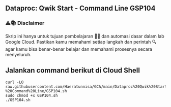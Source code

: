 **Dataproc: Qwik Start - Command Line GSP104**
---
### ⚠️📚 Disclaimer

Skrip ini hanya untuk tujuan pembelajaran 🧑‍🎓 dan automasi dasar dalam lab Google Cloud. Pastikan kamu memahami setiap langkah dan perintah 🔍 agar kamu bisa benar-benar belajar dan memahami prosesnya secara menyeluruh.

Jalankan command berikut di Cloud Shell
-
```
curl -LO raw.githubusercontent.com/Haeratunnisa/GCA/main/Dataproc%20Qwik%20Start%20-%20Command%20Line/GSP104.sh
sudo chmod +x GSP104.sh
./GSP104.sh
